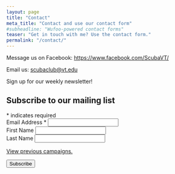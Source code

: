 ```yaml
---
layout: page
title: "Contact"
meta_title: "Contact and use our contact form"
#subheadline: "Wufoo-powered contact forms"
teaser: "Get in touch with me? Use the contact form."
permalink: "/contact/"
---
```


Message us on Facebook: https://www.facebook.com/ScubaVT/

Email us: scubaclub@vt.edu

Sign up for our weekly newsletter!

<!-- Begin MailChimp Signup Form -->
<div id="mc_embed_signup">
<form action="https://ScubaVT.us5.list-manage.com/subscribe/post?u=a5595f3d3adcabbaa31a39a6d&amp;id=84c71eace9" method="post" id="mc-embedded-subscribe-form" name="mc-embedded-subscribe-form" class="validate" target="_blank" novalidate>
    <div id="mc_embed_signup_scroll">
	<h2>Subscribe to our mailing list</h2>
<div class="indicates-required"><span class="asterisk">*</span> indicates required</div>
<div class="mc-field-group">
	<label for="mce-EMAIL">Email Address  <span class="asterisk">*</span>
</label>
	<input type="email" value="" name="EMAIL" class="required email" id="mce-EMAIL">
</div>
<div class="mc-field-group">
	<label for="mce-FNAME">First Name </label>
	<input type="text" value="" name="FNAME" class="" id="mce-FNAME">
</div>
<div class="mc-field-group">
	<label for="mce-LNAME">Last Name </label>
	<input type="text" value="" name="LNAME" class="" id="mce-LNAME">
</div>
<p><a href="https://us5.campaign-archive.com/home/?u=a5595f3d3adcabbaa31a39a6d&id=84c71eace9" title="View previous campaigns">View previous campaigns.</a></p>
	<div id="mce-responses" class="clear">
		<div class="response" id="mce-error-response" style="display:none"></div>
		<div class="response" id="mce-success-response" style="display:none"></div>
	</div>    <!-- real people should not fill this in and expect good things - do not remove this or risk form bot signups-->
    <div style="position: absolute; left: -5000px;" aria-hidden="true"><input type="text" name="b_a5595f3d3adcabbaa31a39a6d_84c71eace9" tabindex="-1" value=""></div>
    <div class="clear"><input type="submit" value="Subscribe" name="subscribe" id="mc-embedded-subscribe" class="button"></div>
    </div>
</form>
</div>

<!--End mc_embed_signup-->